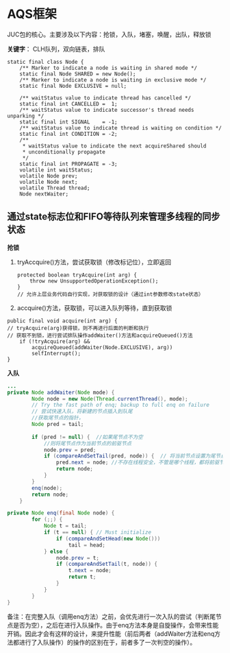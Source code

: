 # AQS框架

JUC包的核心。主要涉及以下内容：抢锁，入队，堵塞，唤醒，出队，释放锁

**关键字**： CLH队列，双向链表，排队

```
static final class Node {
    /** Marker to indicate a node is waiting in shared mode */
    static final Node SHARED = new Node();
    /** Marker to indicate a node is waiting in exclusive mode */
    static final Node EXCLUSIVE = null;

    /** waitStatus value to indicate thread has cancelled */
    static final int CANCELLED =  1;
    /** waitStatus value to indicate successor's thread needs unparking */
    static final int SIGNAL    = -1;
    /** waitStatus value to indicate thread is waiting on condition */
    static final int CONDITION = -2;
    /**
     * waitStatus value to indicate the next acquireShared should
     * unconditionally propagate
     */
    static final int PROPAGATE = -3;
    volatile int waitStatus;
    volatile Node prev;
    volatile Node next;
    volatile Thread thread;
    Node nextWaiter;
```



## 通过state标志位和FIFO等待队列来管理多线程的同步状态

**抢锁**

1. tryAccquire()方法，尝试获取锁（修改标记位），立即返回

   ```
   protected boolean tryAcquire(int arg) {
       throw new UnsupportedOperationException();
   }
   // 允许上层业务代码自行实现，对获取锁的设计（通过int参数修改state状态）
   ```

   

2. accquire()方法，获取锁，可以进入队列等待，直到获取锁

```
public final void acquire(int arg) {
// tryAcquire(arg)获得锁，则不再进行后面的判断和执行
// 获取不到锁，进行尝试排队操作addWaiter()方法和acquireQueued()方法
    if (!tryAcquire(arg) &&
        acquireQueued(addWaiter(Node.EXCLUSIVE), arg))
        selfInterrupt();
}
```



**入队**

```java
...
private Node addWaiter(Node mode) {
        Node node = new Node(Thread.currentThread(), mode);
        // Try the fast path of enq; backup to full enq on failure
        // 尝试快速入队，将新建的节点插入到队尾
        //获取尾节点的指针，
        Node pred = tail;
        
        if (pred != null) {  //如果尾节点不为空
            //则将尾节点作为当前节点的前驱节点
            node.prev = pred;
            if (compareAndSetTail(pred, node)) {  // 将当前节点设置为尾节点
                pred.next = node; //不存在线程安全，不管是哪个线程，都将前驱节点的下个节点指针指向当前节点
                return node;
            }
        }
        enq(node);
        return node;
    }

private Node enq(final Node node) {
        for (;;) {
            Node t = tail;
            if (t == null) { // Must initialize
                if (compareAndSetHead(new Node()))
                    tail = head;
            } else {
                node.prev = t;
                if (compareAndSetTail(t, node)) {
                    t.next = node;
                    return t;
                }
            }
        }
}

```

备注：在完整入队（调用enq方法）之前，会优先进行一次入队的尝试（判断尾节点是否为空），之后在进行入队操作。由于enq方法本身是自旋操作，会带来性能开销。因此才会有这样的设计，来提升性能（前后两者（addWaiter方法和enq方法都进行了入队操作）的操作的区别在于，前者多了一次判空的操作）。





